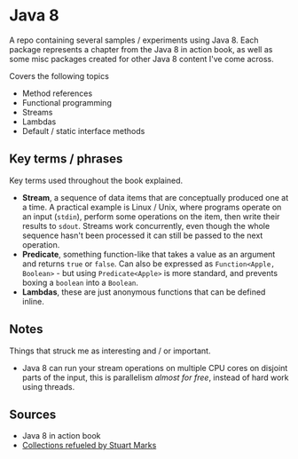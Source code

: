 # Java 8

A repo containing several samples / experiments using Java 8. Each package represents a chapter from the Java 8 in action book,
as well as some misc packages created for other Java 8 content I've come across.

Covers the following topics
- Method references
- Functional programming
- Streams
- Lambdas
- Default / static interface methods

## Key terms / phrases
Key terms used throughout the book explained.

- **Stream**, a sequence of data items that are conceptually produced one at a time. A practical example is Linux / Unix,
where programs operate on an input (`stdin`), perform some operations on the item, then write their results to `sdout`.
Streams work concurrently, even though the whole sequence hasn't been processed it can still be passed to the next operation.
- **Predicate**, something function-like that takes a value as an argument and returns `true` or `false`. Can also be expressed
as `Function<Apple, Boolean>` - but using `Predicate<Apple>` is more standard, and prevents boxing a `boolean` into a `Boolean`.
- **Lambdas**, these are just anonymous functions that can be defined inline.

## Notes
Things that struck me as interesting and / or important.

- Java 8 can run your stream operations on multiple CPU cores on disjoint parts of the input, this is parallelism *almost for free*, instead
of hard work using threads.

## Sources
- Java 8 in action book
- [Collections refueled by Stuart Marks](https://www.youtube.com/watch?v=q6zF3vf114M)

